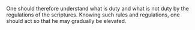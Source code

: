 One should therefore understand what is duty and what is not duty by the regulations of the scriptures. Knowing such rules and regulations, one should act so that he may gradually be elevated.